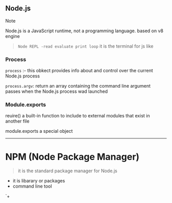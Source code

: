 ## Node.js
> [!NOTE]  
> Node.js is a JavaScript runtime, not a programming language. based on v8 engine

> `Node REPL -read evaluate print loop`
> it is the terminal for js like 

### Process
`process` :- this obkect provides info about and control over the current Node.js process

`process.argv`: return an array containing the command line argument passes when the Node.js process wad launched


### Module.exports

reuire() a built-in function to include to external modules that exist in another file

module.exports a special object

<hr>

# NPM (Node Package Manager)
> it is the standard package manager for Node.js
+ it is libarary or packages
+ command line tool

`+